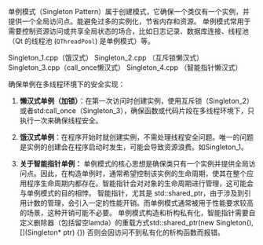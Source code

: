 单例模式（Singleton Pattern）属于创建模式，它确保一个类仅有一个实例，并提供一个全局访问点。能避免过多的实例化，节省内存和资源。
单例模式常用于需要控制资源访问或共享全局状态的场合，比如日志记录、数据库连接、线程池（Qt 的线程池 (`QThreadPool`) 是单例模式）等。

Singleton_1.cpp（饿汉式）
Singleton_2.cpp （互斥锁懒汉式）
Singleton_3.cpp（call_once懒汉式）
Singleton_4.cpp （智能指针懒汉式）

确保单例在多线程环境下的安全实现：
  1. **懒汉式单例（加锁）**：在第一次访问时创建实例，使用互斥锁（Singleton_2）或者std:call_once（Singleton_3），确保函数或代码片段在多线程环境下，只执行一次来确保线程安全。

  2. **饿汉式单例**：在程序开始时就创建实例，不需处理线程安全问题。唯一的问题是实例的创建会在程序启动时发生，可能会导致资源浪费。如Singleton_1。

  3. **关于智能指针单例：** 单例模式的核心思想是确保类只有一个实例并提供全局访问点。因此，在构造单例时，通常希望控制该实例的生命周期，使其在整个应用程序生命周期内都存在。智能指针会对对象的生命周期进行管理，这可能会与单例模式的目的相悖。
     智能指针，尤其是 std::shared_ptr，由于涉及到引用计数的管理，会引入一定的性能开销。而单例模式通常被用于性能要求较高的场景，这种开销可能不必要。
     单例模式构造和析构私有化，智能指针需要自定义删除器（包括留空lamda）的重载方式std::shared_ptr<Singleton>(new Singleton(), [](Singleton* ptr) {})
     否则会因访问不到私有化的析构函数而报错。



  










